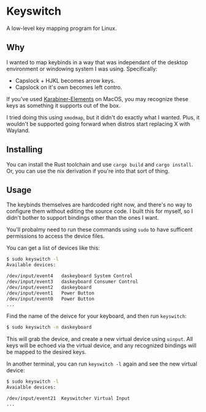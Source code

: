 # Keyswitch

A low-level key mapping program for Linux.

## Why

I wanted to map keybinds in a way that was independant of the desktop
environment or windowing system I was using. Specifically:

* Capslock + HJKL becomes arrow keys.
* Capslock on it's own becomes left contro.

If you've used [Karabiner-Elements](https://karabiner-elements.pqrs.org/) on
MacOS, you may recognize these keys as something it supports out of the box.

I tried doing this using `xmodmap`, but it didn't do exactly what I wanted.
Plus, it wouldn't be supported going forward when distros start replacing X with
Wayland.

## Installing

You can install the Rust toolchain and use `cargo build` and `cargo install`.
Or, you can use the nix derivation if you're into that sort of thing.

## Usage

The keybinds themselves are hardcoded right now, and there's no way to configure
them without editing the source code. I built this for myself, so I didn't
bother to support bindings other than the ones I want.

You'll probalmy need to run these commands using `sudo` to have sufficent
permissions to access the device files.

You can get a list of devices like this:

```sh
$ sudo keyswitch -l
Available devices:

/dev/input/event4   daskeyboard System Control
/dev/input/event3   daskeyboard Consumer Control
/dev/input/event2   daskeyboard
/dev/input/event1   Power Button
/dev/input/event0   Power Button
...
```

Find the name of the deivce for your keyboard, and then run `keyswitch`:

```sh
$ sudo keyswitch -n daskeyboard
```

This will grab the device, and create a new virtual device using `uinput`.  All
keys will be echoed via the virtual device, and any recognized bindings will
be mapped to the desired keys.

In another terminal, you can run `keyswitch -l` again and see the new virtual
device:

```sh
$ sudo keyswitch -l
Avaialble devices:

/dev/input/event21  Keyswitcher Virtual Input
...
```
